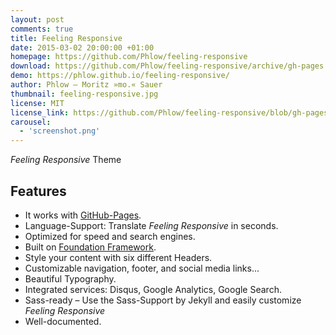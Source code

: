 ```yaml
---
layout: post
comments: true
title: Feeling Responsive
date: 2015-03-02 20:00:00 +01:00
homepage: https://github.com/Phlow/feeling-responsive
download: https://github.com/Phlow/feeling-responsive/archive/gh-pages.zip
demo: https://phlow.github.io/feeling-responsive/
author: Phlow – Moritz »mo.« Sauer
thumbnail: feeling-responsive.jpg
license: MIT
license_link: https://github.com/Phlow/feeling-responsive/blob/gh-pages/LICENSE
carousel:
  - 'screenshot.png'
---
```


*Feeling Responsive* Theme

## Features

* It works with [GitHub-Pages](https://pages.github.com/).
* Language-Support: Translate *Feeling Responsive* in seconds.
* Optimized for speed and search engines.
* Built on [Foundation Framework](https://foundation.zurb.com/).
* Style your content with six different Headers.
* Customizable navigation, footer, and social media links...
* Beautiful Typography.
* Integrated services: Disqus, Google Analytics, Google Search.
* Sass-ready – Use the Sass-Support by Jekyll and easily customize *Feeling Responsive*
* Well-documented.
